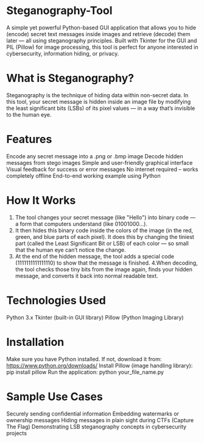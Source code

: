 # Steganography-Tool
A simple yet powerful Python-based GUI application that allows you to hide (encode) secret text messages inside images and retrieve (decode) them later — all using steganography principles. Built with Tkinter for the GUI and PIL (Pillow) for image processing, this tool is perfect for anyone interested in cybersecurity, information hiding, or privacy.

# What is Steganography?
Steganography is the technique of hiding data within non-secret data. In this tool, your secret message is hidden inside an image file by modifying the least significant bits (LSBs) of its pixel values — in a way that’s invisible to the human eye.

# Features
Encode any secret message into a .png or .bmp image
Decode hidden messages from stego images
Simple and user-friendly graphical interface
Visual feedback for success or error messages
No internet required – works completely offline
End-to-end working example using Python

# How It Works
1. The tool changes your secret message (like "Hello") into binary code — a form that computers understand (like 01001000...).
2. It then hides this binary code inside the colors of the image (in the red, green, and blue parts of each pixel). It does this by changing the tiniest part (called the    Least Significant Bit or LSB) of each color — so small that the human eye can’t notice the change.
3. At the end of the hidden message, the tool adds a special code (1111111111111110) to show that the message is finished.
4.When decoding, the tool checks those tiny bits from the image again, finds your hidden message, and converts it back into normal readable text.

# Technologies Used
Python 3.x
Tkinter (built-in GUI library)
Pillow (Python Imaging Library)

# Installation
Make sure you have Python installed. If not, download it from: https://www.python.org/downloads/
Install Pillow (image handling library): pip install pillow
Run the application: python your_file_name.py

# Sample Use Cases
Securely sending confidential information
Embedding watermarks or ownership messages
Hiding messages in plain sight during CTFs (Capture The Flag)
Demonstrating LSB steganography concepts in cybersecurity projects
